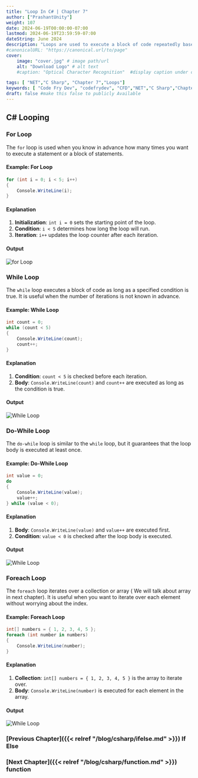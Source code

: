 ```yaml
---
title: "Loop In C# | Chapter 7"
author: ["PrashantUnity"]
weight: 107
date: 2024-06-19T00:00:00-07:00
lastmod: 2024-06-19T23:59:59-07:00
dateString: June 2024  
description: "Loops are used to execute a block of code repeatedly based on a condition. C# provides several looping constructs: `for`, `while`, `do-while`, and `foreach`. Each serves different use cases and provides flexibility in iteration."
#canonicalURL: "https://canonical.url/to/page"
cover:
    image: "cover.jpg" # image path/url
    alt: "Download Logo" # alt text
    #caption: "Optical Character Recognition"  #display caption under cover 

tags: [ "NET","C Sharp", "Chapter 7","Loops"]
keywords: [ "Code Fry Dev", "codefrydev", "CFD","NET","C Sharp","Chapter 7","Loops"]
draft: false #make this false to publicly Available
---
```


## C# Looping 

### For Loop

The `for` loop is used when you know in advance how many times you want to execute a statement or a block of statements.

#### Example: For Loop

```csharp
for (int i = 0; i < 5; i++)
{
    Console.WriteLine(i);
}
```

#### Explanation

1. **Initialization**: `int i = 0` sets the starting point of the loop.
2. **Condition**: `i < 5` determines how long the loop will run.
3. **Iteration**: `i++` updates the loop counter after each iteration.

#### Output

![for Loop](./for.png)

### While Loop

The `while` loop executes a block of code as long as a specified condition is true. It is useful when the number of iterations is not known in advance.

#### Example: While Loop

```csharp
int count = 0;
while (count < 5)
{
    Console.WriteLine(count);
    count++;
}
```

#### Explanation

1. **Condition**: `count < 5` is checked before each iteration.
2. **Body**: `Console.WriteLine(count)` and `count++` are executed as long as the condition is true.

#### Output

![While Loop](./while.png)

### Do-While Loop

The `do-while` loop is similar to the `while` loop, but it guarantees that the loop body is executed at least once.

#### Example: Do-While Loop

```csharp
int value = 0;
do
{
    Console.WriteLine(value);
    value++;
} while (value < 0);
```

#### Explanation

1. **Body**: `Console.WriteLine(value)` and `value++` are executed first.
2. **Condition**: `value < 0` is checked after the loop body is executed.

#### Output

![While Loop](./dowhile.png)

### Foreach Loop

The `foreach` loop iterates over a collection or array ( We will talk about array in next chapter). It is useful when you want to iterate over each element without worrying about the index.

#### Example: Foreach Loop

```csharp
int[] numbers = { 1, 2, 3, 4, 5 };
foreach (int number in numbers)
{
    Console.WriteLine(number);
}
```

#### Explanation

1. **Collection**: `int[] numbers = { 1, 2, 3, 4, 5 }` is the array to iterate over.
2. **Body**: `Console.WriteLine(number)` is executed for each element in the array.

#### Output

![While Loop](./foreach.png)

### [Previous Chapter]({{< relref "/blog/csharp/ifelse.md" >}}) If Else

### [Next Chapter]({{< relref "/blog/csharp/function.md" >}}) function